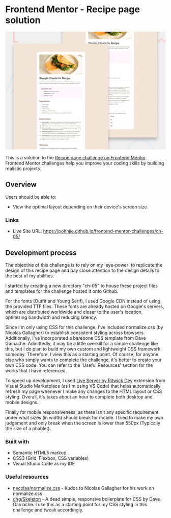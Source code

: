 # Frontend Mentor - Recipe page solution

![Design preview for the Recipe page coding challenge](./design/desktop-preview.jpg)

This is a solution to the [Recipe page challenge on Frontend Mentor](https://www.frontendmentor.io/challenges/recipe-page-KiTsR8QQKm). Frontend Mentor challenges help you improve your coding skills by building realistic projects. 

## Overview

Users should be able to:

- View the optimal layout depending on their device's screen size.

### Links

- Live Site URL: https://pohhjie.github.io/frontend-mentor-challenges/ch-05/

## Development process

The objective of this challenge is to rely on my 'eye-power' to replicate the design of this recipe page and pay close attention to the design details to the best of my abilities.

I started by creating a new directory "ch-05" to house these project files and templates for the challenge hosted it onto Github.

For the fonts (Outfit and Young Serif), I used Google CDN instead of using the provided TTF files. These fonts are already hosted on Google's servers, which are distributed worldwide and closer to the user's location, optimizing bandwidth and reducing latency.

Since I'm only using CSS for this challenge, I've included normalize.css (by Nicolas Gallagher) to establish consistent styling across browsers. Additionally, I've incorporated a barebone CSS template from Dave Gamache. Admittedly, it may be a little overkill for a simple challenge like this, but I do plan to build my own custom and lightweight CSS framework someday. Therefore, I view this as a starting point. Of course, for anyone else who simply wants to complete the challenge, it's better to create your own CSS code. You can refer to the 'Useful Resources' section for the works that I have referenced.

To speed up development, I used [Live Server by Ritwick Dey](https://marketplace.visualstudio.com/items?itemName=ritwickdey.LiveServer) extension from Visual Studio Marketplace (as I'm using VS Code) that helps automatically refresh my page whenever I make any changes to the HTML layout or CSS styling. Overall, it's takes about an hour to complete both desktop and mobile designs. 

Finally for mobile responsiveness, as there isn't any specific requirement under what sizes (in width) should break for mobile. I tried to make my own judgement and only break when the screen is lower than 550px (Typically the size of a phablet).
 
### Built with

- Semantic HTML5 markup
- CSS3 (Grid, Flexbox, CSS variables)
- Visual Studio Code as my IDE

### Useful resources 

- [necolas/normalize.css](https://github.com/necolas/normalize.css/) - Kudos to Nicolas Gallagher for his work on normalize.css
- [dhg/Skeleton](http://getskeleton.com/) - A dead simple, responsive boilerplate for CSS by Dave Gamache. I use this as a starting point for my CSS styling in this challenge and tweak accordingly.


